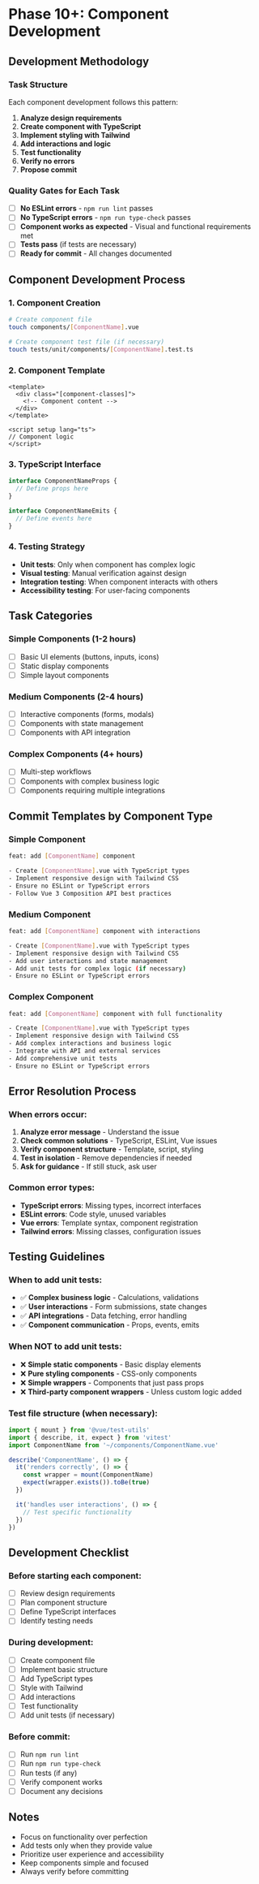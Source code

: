 # Phase 10+: Component Development

## Development Methodology

### Task Structure
Each component development follows this pattern:
1. **Analyze design requirements**
2. **Create component with TypeScript**
3. **Implement styling with Tailwind**
4. **Add interactions and logic**
5. **Test functionality**
6. **Verify no errors**
7. **Propose commit**

### Quality Gates for Each Task
- [ ] **No ESLint errors** - `npm run lint` passes
- [ ] **No TypeScript errors** - `npm run type-check` passes
- [ ] **Component works as expected** - Visual and functional requirements met
- [ ] **Tests pass** (if tests are necessary)
- [ ] **Ready for commit** - All changes documented

## Component Development Process

### 1. Component Creation
```bash
# Create component file
touch components/[ComponentName].vue

# Create component test file (if necessary)
touch tests/unit/components/[ComponentName].test.ts
```

### 2. Component Template
```vue
<template>
  <div class="[component-classes]">
    <!-- Component content -->
  </div>
</template>

<script setup lang="ts">
// Component logic
</script>
```

### 3. TypeScript Interface
```typescript
interface ComponentNameProps {
  // Define props here
}

interface ComponentNameEmits {
  // Define events here
}
```

### 4. Testing Strategy
- **Unit tests**: Only when component has complex logic
- **Visual testing**: Manual verification against design
- **Integration testing**: When component interacts with others
- **Accessibility testing**: For user-facing components

## Task Categories

### Simple Components (1-2 hours)
- [ ] Basic UI elements (buttons, inputs, icons)
- [ ] Static display components
- [ ] Simple layout components

### Medium Components (2-4 hours)
- [ ] Interactive components (forms, modals)
- [ ] Components with state management
- [ ] Components with API integration

### Complex Components (4+ hours)
- [ ] Multi-step workflows
- [ ] Components with complex business logic
- [ ] Components requiring multiple integrations

## Commit Templates by Component Type

### Simple Component
```bash
feat: add [ComponentName] component

- Create [ComponentName].vue with TypeScript types
- Implement responsive design with Tailwind CSS
- Ensure no ESLint or TypeScript errors
- Follow Vue 3 Composition API best practices
```

### Medium Component
```bash
feat: add [ComponentName] component with interactions

- Create [ComponentName].vue with TypeScript types
- Implement responsive design with Tailwind CSS
- Add user interactions and state management
- Add unit tests for complex logic (if necessary)
- Ensure no ESLint or TypeScript errors
```

### Complex Component
```bash
feat: add [ComponentName] component with full functionality

- Create [ComponentName].vue with TypeScript types
- Implement responsive design with Tailwind CSS
- Add complex interactions and business logic
- Integrate with API and external services
- Add comprehensive unit tests
- Ensure no ESLint or TypeScript errors
```

## Error Resolution Process

### When errors occur:
1. **Analyze error message** - Understand the issue
2. **Check common solutions** - TypeScript, ESLint, Vue issues
3. **Verify component structure** - Template, script, styling
4. **Test in isolation** - Remove dependencies if needed
5. **Ask for guidance** - If still stuck, ask user

### Common error types:
- **TypeScript errors**: Missing types, incorrect interfaces
- **ESLint errors**: Code style, unused variables
- **Vue errors**: Template syntax, component registration
- **Tailwind errors**: Missing classes, configuration issues

## Testing Guidelines

### When to add unit tests:
- ✅ **Complex business logic** - Calculations, validations
- ✅ **User interactions** - Form submissions, state changes
- ✅ **API integrations** - Data fetching, error handling
- ✅ **Component communication** - Props, events, emits

### When NOT to add unit tests:
- ❌ **Simple static components** - Basic display elements
- ❌ **Pure styling components** - CSS-only components
- ❌ **Simple wrappers** - Components that just pass props
- ❌ **Third-party component wrappers** - Unless custom logic added

### Test file structure (when necessary):
```typescript
import { mount } from '@vue/test-utils'
import { describe, it, expect } from 'vitest'
import ComponentName from '~/components/ComponentName.vue'

describe('ComponentName', () => {
  it('renders correctly', () => {
    const wrapper = mount(ComponentName)
    expect(wrapper.exists()).toBe(true)
  })

  it('handles user interactions', () => {
    // Test specific functionality
  })
})
```

## Development Checklist

### Before starting each component:
- [ ] Review design requirements
- [ ] Plan component structure
- [ ] Define TypeScript interfaces
- [ ] Identify testing needs

### During development:
- [ ] Create component file
- [ ] Implement basic structure
- [ ] Add TypeScript types
- [ ] Style with Tailwind
- [ ] Add interactions
- [ ] Test functionality
- [ ] Add unit tests (if necessary)

### Before commit:
- [ ] Run `npm run lint`
- [ ] Run `npm run type-check`
- [ ] Run tests (if any)
- [ ] Verify component works
- [ ] Document any decisions

## Notes
- Focus on functionality over perfection
- Add tests only when they provide value
- Prioritize user experience and accessibility
- Keep components simple and focused
- Always verify before committing 